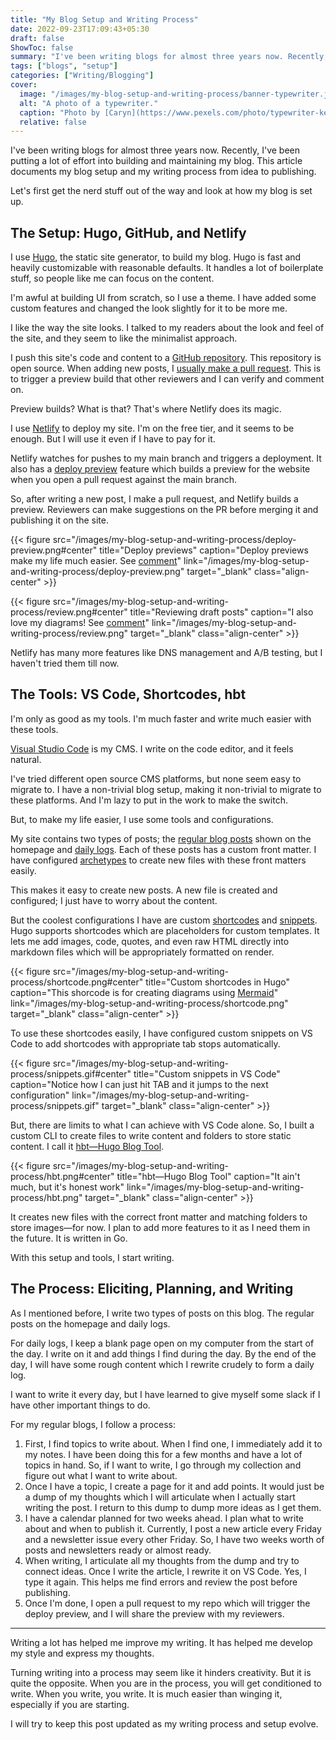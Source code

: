 ```yaml
---
title: "My Blog Setup and Writing Process"
date: 2022-09-23T17:09:43+05:30
draft: false
ShowToc: false
summary: "I've been writing blogs for almost three years now. Recently, I've been putting a lot of effort into building and maintaining my blog. This article documents my blog setup and my writing process from idea to publishing."
tags: ["blogs", "setup"]
categories: ["Writing/Blogging"]
cover:
  image: "/images/my-blog-setup-and-writing-process/banner-typewriter.jpeg"
  alt: "A photo of a typewriter."
  caption: "Photo by [Caryn](https://www.pexels.com/photo/typewriter-keys-938165/)"
  relative: false
---
```


I've been writing blogs for almost three years now. Recently, I've been putting a lot of effort into building and maintaining my blog. This article documents my blog setup and my writing process from idea to publishing.

Let's first get the nerd stuff out of the way and look at how my blog is set up.

## The Setup: Hugo, GitHub, and Netlify

I use [Hugo](https://gohugo.io/), the static site generator, to build my blog. Hugo is fast and heavily customizable with reasonable defaults. It handles a lot of boilerplate stuff, so people like me can focus on the content.

I'm awful at building UI from scratch, so I use a theme. I have added some custom features and changed the look slightly for it to be more me.

I like the way the site looks. I talked to my readers about the look and feel of the site, and they seem to like the minimalist approach.

I push this site's code and content to a [GitHub repository](https://github.com/pottekkat/personal-website). This repository is open source. When adding new posts, I [usually make a pull request](https://github.com/pottekkat/personal-website/pull/29). This is to trigger a preview build that other reviewers and I can verify and comment on.

Preview builds? What is that? That's where Netlify does its magic.

I use [Netlify](https://www.netlify.com/) to deploy my site. I'm on the free tier, and it seems to be enough. But I will use it even if I have to pay for it.

Netlify watches for pushes to my main branch and triggers a deployment. It also has a [deploy preview](https://www.netlify.com/products/deploy-previews/) feature which builds a preview for the website when you open a pull request against the main branch.

So, after writing a new post, I make a pull request, and Netlify builds a preview. Reviewers can make suggestions on the PR before merging it and publishing it on the site.

{{< figure src="/images/my-blog-setup-and-writing-process/deploy-preview.png#center" title="Deploy previews" caption="Deploy previews make my life much easier. See [comment](https://github.com/pottekkat/personal-website/pull/29#issuecomment-1228479360)" link="/images/my-blog-setup-and-writing-process/deploy-preview.png" target="_blank" class="align-center" >}}

{{< figure src="/images/my-blog-setup-and-writing-process/review.png#center" title="Reviewing draft posts" caption="I also love my diagrams! See [comment](https://github.com/pottekkat/personal-website/pull/29#pullrequestreview-1089711948)" link="/images/my-blog-setup-and-writing-process/review.png" target="_blank" class="align-center" >}}

Netlify has many more features like DNS management and A/B testing, but I haven't tried them till now.

## The Tools: VS Code, Shortcodes, hbt

I'm only as good as my tools. I'm much faster and write much easier with these tools.

[Visual Studio Code](https://code.visualstudio.com/) is my CMS. I write on the code editor, and it feels natural.

I've tried different open source CMS platforms, but none seem easy to migrate to. I have a non-trivial blog setup, making it non-trivial to migrate to these platforms. And I'm lazy to put in the work to make the switch.

But, to make my life easier, I use some tools and configurations.

My site contains two types of posts; the [regular blog posts](/) shown on the homepage and [daily logs](/dailies/). Each of these posts has a custom front matter. I have configured [archetypes](https://gohugo.io/content-management/archetypes/) to create new files with these front matters easily.

This makes it easy to create new posts. A new file is created and configured; I just have to worry about the content.

But the coolest configurations I have are custom [shortcodes](https://gohugo.io/content-management/shortcodes/) and [snippets](https://code.visualstudio.com/docs/editor/userdefinedsnippets). Hugo supports shortcodes which are placeholders for custom templates. It lets me add images, code, quotes, and even raw HTML directly into markdown files which will be appropriately formatted on render.

{{< figure src="/images/my-blog-setup-and-writing-process/shortcode.png#center" title="Custom shortcodes in Hugo" caption="This shorcode is for creating diagrams using [Mermaid](https://mermaid-js.github.io/)" link="/images/my-blog-setup-and-writing-process/shortcode.png" target="_blank" class="align-center" >}}

To use these shortcodes easily, I have configured custom snippets on VS Code to add shortcodes with appropriate tab stops automatically.

{{< figure src="/images/my-blog-setup-and-writing-process/snippets.gif#center" title="Custom snippets in VS Code" caption="Notice how I can just hit TAB and it jumps to the next configuration" link="/images/my-blog-setup-and-writing-process/snippets.gif" target="_blank" class="align-center" >}}

But, there are limits to what I can achieve with VS Code alone. So, I built a custom CLI to create files to write content and folders to store static content. I call it [hbt—Hugo Blog Tool](https://github.com/pottekkat/personal-website/tree/hugo/cmd).

{{< figure src="/images/my-blog-setup-and-writing-process/hbt.png#center" title="hbt—Hugo Blog Tool" caption="It ain't much, but it's honest work" link="/images/my-blog-setup-and-writing-process/hbt.png" target="_blank" class="align-center" >}}

It creates new files with the correct front matter and matching folders to store images—for now. I plan to add more features to it as I need them in the future. It is written in Go.

With this setup and tools, I start writing.

## The Process: Eliciting, Planning, and Writing

As I mentioned before, I write two types of posts on this blog. The regular posts on the homepage and daily logs.

For daily logs, I keep a blank page open on my computer from the start of the day. I write on it and add things I find during the day. By the end of the day, I will have some rough content which I rewrite crudely to form a daily log.

I want to write it every day, but I have learned to give myself some slack if I have other important things to do.

For my regular blogs, I follow a process:

1. First, I find topics to write about. When I find one, I immediately add it to my notes. I have been doing this for a few months and have a lot of topics in hand. So, if I want to write, I go through my collection and figure out what I want to write about.
2. Once I have a topic, I create a page for it and add points. It would just be a dump of my thoughts which I will articulate when I actually start writing the post. I return to this dump to dump more ideas as I get them.
3. I have a calendar planned for two weeks ahead. I plan what to write about and when to publish it. Currently, I post a new article every Friday and a newsletter issue every other Friday. So, I have two weeks worth of posts and newsletters ready or almost ready.
4. When writing, I articulate all my thoughts from the dump and try to connect ideas. Once I write the article, I rewrite it on VS Code. Yes, I type it again. This helps me find errors and review the post before publishing.
5. Once I'm done, I open a pull request to my repo which will trigger the deploy preview, and I will share the preview with my reviewers.

---

Writing a lot has helped me improve my writing. It has helped me develop my style and express my thoughts.

Turning writing into a process may seem like it hinders creativity. But it is quite the opposite. When you are in the process, you will get conditioned to write. When you write, you write. It is much easier than winging it, especially if you are starting.

I will try to keep this post updated as my writing process and setup evolve.
